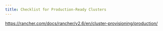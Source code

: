 ```yaml
---
title: Checklist for Production-Ready Clusters
---
```


https://rancher.com/docs/rancher/v2.6/en/cluster-provisioning/production/